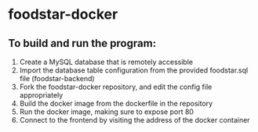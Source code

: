 # foodstar-docker

## To build and run the program:
1. Create a MySQL database that is remotely accessible
2. Import the database table configuration from the provided foodstar.sql file (foodstar-backend)
3. Fork the foodstar-docker repository, and edit the config file appropriately
4. Build the docker image from the dockerfile in the repository
5. Run the docker image, making sure to expose port 80
6. Connect to the frontend by visiting the address of the docker container
